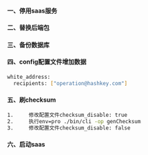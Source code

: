 #### 一、停用saas服务
#### 二、替换后端包
#### 三、备份数据库
#### 四、config配置文件增加数据
```bash
white_address:
  recipients: ["operation@hashkey.com"]
```
#### 五、刷checksum
```bash
1.     修改配置文件checksum_disable: true
2.     执行env=pro ./bin/cli -op genChecksum
3.     修改配置文件checksum_disable: false
```
#### 六、启动saas

